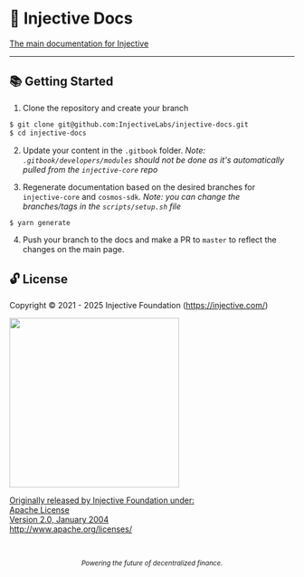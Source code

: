 # 🌟 Injective Docs

[The main documentation for Injective](https://docs.injective.network)

---

## 📚 Getting Started

1. Clone the repository and create your branch

```bash
$ git clone git@github.com:InjectiveLabs/injective-docs.git
$ cd injective-docs
```

2. Update your content in the `.gitbook` folder. _Note: `.gitbook/developers/modules` should not be done as it's automatically pulled from the `injective-core` repo_

3. Regenerate documentation based on the desired branches for `injective-core` and `cosmos-sdk`. _Note: you can change the branches/tags in the `scripts/setup.sh` file_

```bash
$ yarn generate
```

4. Push your branch to the docs and make a PR to `master` to reflect the changes on the main page.

## 🔓 License

Copyright © 2021 - 2025 Injective Foundation (https://injective.com/)

<a href="https://iili.io/mNneZN.md.png"><img src="https://iili.io/mNneZN.md.png" style="width: 300px; max-width: 100%; height: auto" />

Originally released by Injective Foundation under: <br />
Apache License <br />
Version 2.0, January 2004 <br />
http://www.apache.org/licenses/

<p>&nbsp;</p>
<div align="center">
  <sub><em>Powering the future of decentralized finance.</em></sub>
</div>
